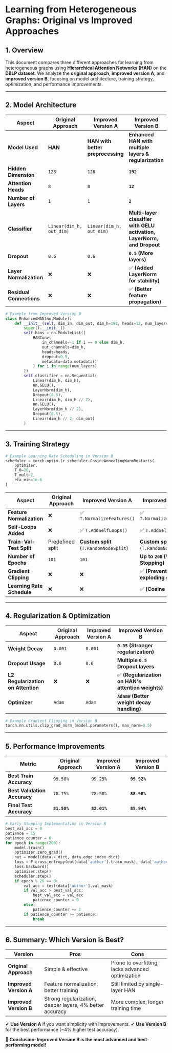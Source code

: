 # Learning from Heterogeneous Graphs: Original vs Improved Approaches

## 1. Overview
This document compares three different approaches for learning from heterogeneous graphs using **Hierarchical Attention Networks (HAN)** on the **DBLP dataset**. We analyze the **original approach**, **improved version A**, and **improved version B**, focusing on model architecture, training strategy, optimization, and performance improvements.

---

## 2. Model Architecture

| **Aspect**             | **Original Approach** | **Improved Version A** | **Improved Version B** |
|------------------------|----------------------|----------------------|----------------------|
| **Model Used** | **HAN** | **HAN with better preprocessing** | **Enhanced HAN with multiple layers & regularization** |
| **Hidden Dimension** | `128` | `128` | **`192`** |
| **Attention Heads** | `8` | `8` | **`12`** |
| **Number of Layers** | `1` | `1` | **`2`** |
| **Classifier** | `Linear(dim_h, out_dim)` | `Linear(dim_h, out_dim)` | **Multi-layer classifier with GELU activation, LayerNorm, and Dropout** |
| **Dropout** | `0.6` | `0.6` | **`0.5` (More layers)** |
| **Layer Normalization** | ❌ | ❌ | ✅ **(Added LayerNorm for stability)** |
| **Residual Connections** | ❌ | ❌ | ✅ **(Better feature propagation)** |

```python
# Example from Improved Version B
class EnhancedHAN(nn.Module):
    def __init__(self, dim_in, dim_out, dim_h=192, heads=12, num_layers=2):
        super().__init__()
        self.hans = nn.ModuleList([
            HANConv(
                in_channels=-1 if i == 0 else dim_h,
                out_channels=dim_h,
                heads=heads,
                dropout=0.5,
                metadata=data.metadata()
            ) for i in range(num_layers)
        ])
        self.classifier = nn.Sequential(
            Linear(dim_h, dim_h),
            nn.GELU(),
            LayerNorm(dim_h),
            Dropout(0.5),
            Linear(dim_h, dim_h // 2),
            nn.GELU(),
            LayerNorm(dim_h // 2),
            Dropout(0.5),
            Linear(dim_h // 2, dim_out)
        )
```

---

## 3. Training Strategy

```python
# Example Learning Rate Scheduling in Version B
scheduler = torch.optim.lr_scheduler.CosineAnnealingWarmRestarts(
    optimizer,
    T_0=20,
    T_mult=2,
    eta_min=1e-6
)
```

| **Aspect**             | **Original Approach** | **Improved Version A** | **Improved Version B** |
|------------------------|----------------------|----------------------|----------------------|
| **Feature Normalization** | ❌ | ✅ `T.NormalizeFeatures()` | ✅ `T.NormalizeFeatures()` |
| **Self-Loops Added** | ❌ | ✅ `T.AddSelfLoops()` | ✅ `T.AddSelfLoops()` |
| **Train-Val-Test Split** | Predefined split | **Custom split** (`T.RandomNodeSplit`) | **Custom split** (`T.RandomNodeSplit`) |
| **Number of Epochs** | `101` | `101` | **Up to `200` (With Early Stopping)** |
| **Gradient Clipping** | ❌ | ❌ | ✅ **(Prevents exploding gradients)** |
| **Learning Rate Schedule** | ❌ | ❌ | ✅ **(Cosine Annealing)** |

---

## 4. Regularization & Optimization

| **Aspect**             | **Original Approach** | **Improved Version A** | **Improved Version B** |
|------------------------|----------------------|----------------------|----------------------|
| **Weight Decay** | `0.001` | `0.001` | **`0.05` (Stronger regularization)** |
| **Dropout Usage** | `0.6` | `0.6` | **Multiple `0.5` Dropout layers** |
| **L2 Regularization on Attention** | ❌ | ❌ | ✅ **(Regularization on HAN's attention weights)** |
| **Optimizer** | `Adam` | `Adam` | **`AdamW` (Better weight decay handling)** |

```python
# Example Gradient Clipping in Version B
torch.nn.utils.clip_grad_norm_(model.parameters(), max_norm=0.5)
```

---

## 5. Performance Improvements

| **Metric**  | **Original Approach** | **Improved Version A** | **Improved Version B** |
|------------|----------------------|----------------------|----------------------|
| **Best Train Accuracy** | `99.50%` | `99.25%` | **`99.92%`** |
| **Best Validation Accuracy** | `78.75%` | `78.50%` | **`88.90%`** |
| **Final Test Accuracy** | **`81.58%`** | **`82.01%`** | **`85.94%`** |

```python
# Early Stopping Implementation in Version B
best_val_acc = 0
patience = 15
patience_counter = 0
for epoch in range(200):
    model.train()
    optimizer.zero_grad()
    out = model(data.x_dict, data.edge_index_dict)
    loss = F.cross_entropy(out[data['author'].train_mask], data['author'].y[data['author'].train_mask])
    loss.backward()
    optimizer.step()
    scheduler.step()
    if epoch % 20 == 0:
        val_acc = test(data['author'].val_mask)
        if val_acc > best_val_acc:
            best_val_acc = val_acc
            patience_counter = 0
        else:
            patience_counter += 1
        if patience_counter >= patience:
            break
```

---

## 6. Summary: Which Version is Best?

| **Version** | **Pros** | **Cons** |
|------------|---------|---------|
| **Original Approach** | Simple & effective | Prone to overfitting, lacks advanced optimization |
| **Improved Version A** | Feature normalization, better training | Still limited by single-layer HAN |
| **Improved Version B** | Strong regularization, deeper layers, 4% better accuracy | More complex, longer training time |

✔ **Use Version A** if you want simplicity with improvements.
✔ **Use Version B** for the best performance (~4% higher test accuracy).

🚀 **Conclusion: Improved Version B is the most advanced and best-performing model!**
